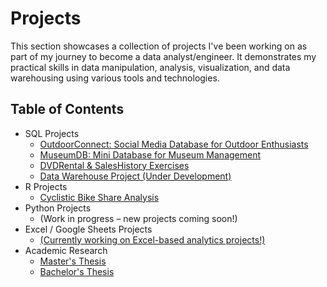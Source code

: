 # Projects

This section showcases a collection of projects I've been working on as part of my journey to become a data analyst/engineer. It demonstrates my practical skills in data manipulation, analysis, visualization, and data warehousing using various tools and technologies.

## Table of Contents

- SQL Projects
  - [OutdoorConnect: Social Media Database for Outdoor Enthusiasts](https://github.com/nico14-d/Portfolio/tree/main/Projects/SQL/OutdoorConnectDB)
  - [MuseumDB: Mini Database for Museum Management](https://github.com/nico14-d/Portfolio/tree/main/Projects/SQL/MuseumDB)
  - [DVDRental & SalesHistory Exercises](https://github.com/nico14-d/Portfolio/tree/main/Projects/SQL/DVDRental%2C%20SalesHistory)
  - [Data Warehouse Project (Under Development)](https://github.com/nico14-d/Portfolio/blob/main/Projects/SQL/ActiveGear%20DWH/README.md)
- R Projects
  - [Cyclistic Bike Share Analysis](https://github.com/nico14-d/Portfolio/tree/main/Projects/R)
- Python Projects
  - (Work in progress – new projects coming soon!)
- Excel / Google Sheets Projects
  - [(Currently working on Excel-based analytics projects!)](#excel--google-sheets-projects)
- Academic Research
  - [Master's Thesis](https://github.com/nico14-d/Portfolio/blob/main/Projects/Academic%20Research/Master's%20Thesis%20Summary.pdf)
  - [Bachelor's Thesis](https://github.com/nico14-d/Portfolio/blob/main/Projects/Academic%20Research/Bachelor's%20Thesis%20Summary.pdf)
